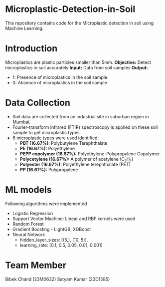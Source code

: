 # Microplastic-Detection-in-Soil
This repository contains code for the Microplastic detection in soil using Machine Learning.

# Introduction
Microplastics are plastic particles smaller than 5mm.
**Objective:** Detect microplastics in soil accurately
**Input:** Data from soil samples
**Output:**	
  - 1: Presence of microplastics in the soil sample.
  - 0: Absence of microplastics in the soil sample

# Data Collection
- Soil data are collected from an industrial site in suburban region in Mumbai.
- Fourier-transform infrared (FTIR) spectroscopy is applied on these soil sample to get microplastic types.
- 6 microplastic types were used identified:
  - **PBT (16.67%)**: Polybutylene Terephthalate
  - **PE (16.67%):** Polyethylene
  - **PEPP copolymer (16.67%):** Polyethylene-Polypropylene Copolymer
  - **Polycetylene (16.67%):** A polymer of acetylene (C₂H₂)
  - **Polyester (16.67%):** Polyethylene terephthalate (PET)
  - **PP (16.67%):** Polypropylene

# ML models
Following algorithms were implemented
- Logistic Regression
- Support Vector Machine: Linear and RBF kernels were used
- Random Forest
- Gradient Boosting - LightGB, XGBoost
- Neural Network
  - hidden_layer_sizes: [(5,), (10, 5)],
  - learning_rate: [0.1, 0.5, 0.05, 0.01, 0.001]

# Team Member
Bibek Chand (23M0632)
Satyam Kumar (23D1595)
